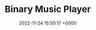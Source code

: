 ---
title: "Binary Music Player"
link: "https://binarypiano.com"
date: "2022-11-24 15:50:17 +0000"
---